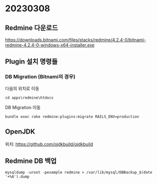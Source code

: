 # 20230308

## Redmine 다운로드
https://downloads.bitnami.com/files/stacks/redmine/4.2.4-0/bitnami-redmine-4.2.4-0-windows-x64-installer.exe


## Plugin 설치 명령들

### DB Migration (Bitnami의 경우)
다음의 위치로 이동
```
cd apps\redmine\htdocs
```

DB Migration 이동
```
bundle exec rake redmine:plugins:migrate RAILS_ENV=production
```


## OpenJDK
위치: https://github.com/ojdkbuild/ojdkbuild


## Redmine DB 백업
```
mysqldump -uroot -pexample redmine > /var/lib/mysql/DBBackup_$(date  '+%A').dump
```
